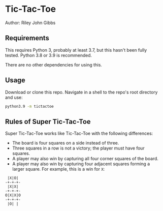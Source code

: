 # Tic-Tac-Toe

Author: Riley John Gibbs

## Requirements

This requires Python 3, probably at least 3.7, but this hasn't been fully tested. Python 3.8 or 3.9 is recommended.

There are no other dependencies for using this.

## Usage

Download or clone this repo. Navigate in a shell to the repo's root directory and use:

```bash
python3.9 -m tictactoe
```

## Rules of Super Tic-Tac-Toe

Super Tic-Tac-Toe works like Tic-Tac-Toe with the following differences:

- The board is four squares on a side instead of three.
- Three squares in a row is not a victory; the player must have four squares.
- A player may also win by capturing all four corner squares of the board.
- A player may also win by capturing four adjacent squares forming a larger square. For example, this is a win for `X`:
```
 |X|O|
-+-+-+-
 |X|X|
-+-+-+-
O|X|X|O
-+-+-+-
 |O| |
```
